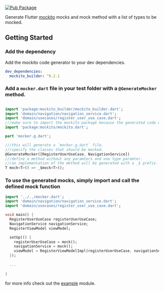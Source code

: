 [![Pub Package](https://img.shields.io/pub/v/mockito_builder.svg)](https://pub.dev/packages/mockito_builder)

Generate Flutter [mockito](https://pub.dev/packages/mockito) mocks and mock method with a list of types to be mocked.

## Getting Started

### Add the dependency

Add the mockito code generator to your dev dependencies.

```yaml
dev_dependencies:
  mockito_builder: ^0.2.1

```

### Add a `mocker.dart` file in your test folder with a `@GenerateMocker` method.


```dart

import 'package:mockito_builder/mockito_builder.dart';
import 'domain/navigation/navigation_service.dart';
import 'domain/usecases/register_user_use_case.dart';
///make sure to import the mockito package because the generated code depends on it.
import 'package:mockito/mockito.dart';

part 'mocker.g.dart';

///this will generate a `mocker.g.dart` file.
///specify the classes that should be mocked. 
@GenerateMocker([RegisterUserUseCase, NavigationService])
///define a method without any paramters and one type paramter. 
///an implementation of the method will be generated with a _$ prefix.
T mock<T>() => _$mock<T>();
```

### To use the generated mocks, simply import and call the defined mock function

```dart
import '../../mocker.dart';
import 'domain/navigation/navigation_service.dart';
import 'domain/usecases/register_user_use_case.dart';

void main() {
  RegisterUserUseCase registerUserUseCase;
  NavigationService navigationService;
  RegisterViewModel viewModel;

  setUp(() {
    registerUserUseCase = mock();
    navigationService = mock();
    viewModel = RegisterViewModelImpl(registerUserUseCase, navigationService);
  });
  
  ...
  
}
```

for more info check out the [example](https://github.com/digitalrmdy/mockito-builder/tree/master/example) module.
